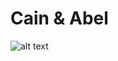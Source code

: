 Cain & Abel
====

![alt text](https://raw.githubusercontent.com/xchwarze/Cain/master/logocain.png "Cain & Abel")


